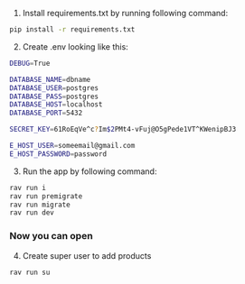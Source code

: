 1. Install requirements.txt by running following command:
```bash
pip install -r requirements.txt
```

2. Create .env looking like this:
```bash
DEBUG=True

DATABASE_NAME=dbname
DATABASE_USER=postgres
DATABASE_PASS=postgres
DATABASE_HOST=localhost
DATABASE_PORT=5432

SECRET_KEY=61RoEqVe^c?Im$2PMt4-vFuj@O5gPede1VT^KWenipBJ3

E_HOST_USER=someemail@gmail.com
E_HOST_PASSWORD=password
```

3. Run the app by following command:
```bash
rav run i
rav run premigrate
rav run migrate
rav run dev
```

### Now you can open 

4. Create super user to add products
```bash
rav run su
```

